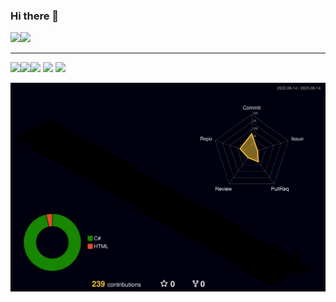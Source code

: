 ### Hi there 👋
<img src = "https://img.shields.io/badge/Unity-FFFFFF?style=flat&logo=Unity&logoColor=black"><img src="https://img.shields.io/badge/-C%23-239120?style=flat&logo=CSharp&logoColor=white"/>
 _______  
<img src="https://img.shields.io/badge/GitHub-181717?style=flat&logo=GitHub&logoColor=white"/><img src="https://img.shields.io/badge/Mysql-4479A1?style=flat&logo=mysql&logoColor=white"/><img src="https://img.shields.io/badge/html5-E34F26?style=flat&logo=mysql&logoColor=white"/>
<img src="https://img.shields.io/badge/css3-1572B6?style=flat&logo=mysql&logoColor=white"/>
<img src="https://img.shields.io/badge/Javascript-F7DF1E?style=flat&logo=javascript&logoColor=white"/>

![](./profile-3d-contrib/profile-night-rainbow.svg)

<!--
**yjh701701/yjh701701** is a ✨ _special_ ✨ repository because its `README.md` (this file) appears on your GitHub profile.

Here are some ideas to get you started:

- 🔭 I’m currently working on ...
- 🌱 I’m currently learning ...
- 👯 I’m looking to collaborate on ...
- 🤔 I’m looking for help with ...
- 💬 Ask me about ...
- 📫 How to reach me: ...
- 😄 Pronouns: ...
- ⚡ Fun fact: ...
-->
